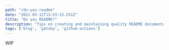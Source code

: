 ```yaml
---
path: "/do-you-readme"
date: "2022-03-12T13:53:15.251Z"
title: "Do you README?"
description: "Tips on creating and maintaining quality README documentation"
tags: ['blog', 'gatsby', 'github-actions']
---
```


WIP